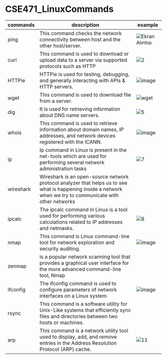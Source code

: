 # CSE471_LinuxCommands

|commands | description                                                                              |example          |
|---------|------------------------------------------------------------------------------------------|-----------------|
|ping     |This command checks the network connectivity between host and the other host/server.      |  ![Ekran Alıntısı](https://github.com/iremsagsoz/LinuxCommands/assets/139919369/4653ad3c-0597-4711-b7fb-d87f89896555)|
|curl|This command is used to download or upload data to a server via supported protocols such as HTTP|![2](https://github.com/iremsagsoz/LinuxCommands/assets/139919369/fe9a9a23-98da-423e-830f-4df502311326)|
|  HTTPie|HTTPie is used for testing, debugging, and generally interacting with APIs & HTTP servers.|![image](https://github.com/iremsagsoz/LinuxCommands/assets/139919369/822eade8-cb9b-40d0-adaf-dbd3dd16e995)|
| wget|This command is used to download file from a server.|![wget](https://github.com/iremsagsoz/LinuxCommands/assets/139919369/5bba9cd4-169b-4918-8fcc-01500d47dd48)|
| dig|It is used for retrieving information about DNS name servers.  |![5](https://github.com/iremsagsoz/LinuxCommands/assets/139919369/736e9cf8-621e-45a8-aff1-2362185b0f23)|
| whois| This command is used to retrieve information about domain names, IP addresses, and network devices registered with the ICANN.|![image](https://github.com/iremsagsoz/LinuxCommands/assets/139919369/7c4c4a19-ab88-4f9f-93d4-859ab3a669ad)|
| ip |Ip command in Linux is present in the net-tools which are used for performing several network administration tasks|  ![7](https://github.com/iremsagsoz/LinuxCommands/assets/139919369/245bda51-dd2c-4cd9-b9a4-1d2358451702)|
|wireshark|Wireshark is an open-source network protocol analyzer that helps us to see what is happening inside a network when we try to communicate with other networks||
| ipcalc|The ipcalc command in Linux is a tool used for performing various calculations related to IP addresses and netmasks. |![8](https://github.com/iremsagsoz/LinuxCommands/assets/139919369/244419d8-6783-4024-a19b-34816a6641ec)|
|nmap|This command is Linux command-line tool for network exploration and security auditing.|![image](https://github.com/iremsagsoz/LinuxCommands/assets/139919369/24276ec1-7da4-4a23-8f3f-024adf2b812d)|
|zenmap| is a popular network scanning tool that provides a graphical user interface for the more advanced command-line tool, Nmap ||
|ifconfig|The ifconfig command is used to configure parameters of network interfaces on a Linux system|![image](https://github.com/iremsagsoz/LinuxCommands/assets/139919369/a7a717e6-ac3e-4bf2-a430-66b7e91d3c11)
|rsync|This command is a software utility for Unix-Like systems that efficiently sync files and directories between two hosts or machines.|
|arp|This command is a network utility tool used to display, add, and remove entries in the Address Resolution Protocol (ARP) cache.|![11](https://github.com/iremsagsoz/LinuxCommands/assets/139919369/98403e1d-2095-407b-909b-b856832bb80c)|

       
